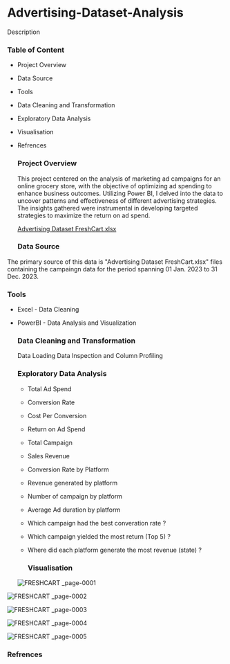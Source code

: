 # Advertising-Dataset-Analysis

Description

### Table of Content

- Project Overview
- Data Source
- Tools
- Data Cleaning and Transformation
- Exploratory Data Analysis
- Visualisation
- Refrences

  ### Project Overview

  This project centered on the analysis of marketing ad campaigns for an online grocery store, with the objective of optimizing ad spending to enhance business outcomes. Utilizing Power BI, I delved into the data to uncover patterns and effectiveness of different advertising strategies. The insights gathered were instrumental in developing targeted strategies to maximize the return on ad spend.

  [Advertising Dataset FreshCart.xlsx](https://github.com/user-attachments/files/17090831/Advertising.Dataset.FreshCart.xlsx)

  ### Data Source
  
The primary source of this data is "Advertising Dataset FreshCart.xlsx" files containing the campaingn data for the period spanning 01 Jan. 2023 to 31 Dec. 2023.

### Tools

- Excel - Data Cleaning
- PowerBI - Data Analysis and Visualization

  ### Data Cleaning and Transformation

  Data Loading
  Data Inspection and Column Profiling

  ### Exploratory Data Analysis

  - Total Ad Spend
  - Conversion Rate
  - Cost Per Conversion
  - Return on Ad Spend
  - Total Campaign 
  - Sales Revenue
  - Conversion Rate by Platform
  - Revenue generated by platform
  - Number of campaign by platform
  - Average Ad duration by platform
  - Which campaign had the best converation rate ?
  - Which campaign yielded the most return (Top 5) ?
  - Where did each platform generate the most revenue (state) ?
 
    ### Visualisation
    
  ![FRESHCART _page-0001](https://github.com/user-attachments/assets/36fc59c6-95fc-4891-857a-60cd83187747)

  
![FRESHCART _page-0002](https://github.com/user-attachments/assets/f2a06a10-dbb9-4632-ae5d-73bca359db27)


![FRESHCART _page-0003](https://github.com/user-attachments/assets/3f8db9a4-0515-4120-9edd-b32de104be30)


![FRESHCART _page-0004](https://github.com/user-attachments/assets/06c19abc-a59b-460c-8e8e-58d902f8af33)

![FRESHCART _page-0005](https://github.com/user-attachments/assets/a4abcab8-4976-47c1-9dd3-387493283543)


### Refrences








